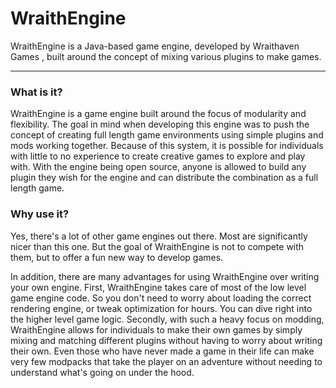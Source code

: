 # WraithEngine

WraithEngine is a Java-based game engine, developed by Wraithaven Games , built around the concept of mixing various plugins to make games.

---

### What is it?

WraithEngine is a game engine built around the focus of modularity and flexibility. The goal in mind when developing this engine was to push the concept of creating full length game environments using simple plugins and mods working together. Because of this system, it is possible for individuals with little to no experience to create creative games to explore and play with. With the engine being open source, anyone is allowed to build any plugin they wish for the engine and can distribute the combination as a full length game.

### Why use it?

Yes, there's a lot of other game engines out there. Most are significantly nicer than this one. But the goal of WraithEngine is not to compete with them, but to offer a fun new way to develop games.

In addition, there are many advantages for using WraithEngine over writing your own engine. First, WraithEngine takes care of most of the low level game engine code. So you don't need to worry about loading the correct rendering engine, or tweak optimization for hours. You can dive right into the higher level game logic. Secondly, with such a heavy focus on modding, WraithEngine allows for individuals to make their own games by simply mixing and matching different plugins without having to worry about writing their own. Even those who have never made a game in their life can make very few modpacks that take the player on an adventure without needing to understand what's going on under the hood.
